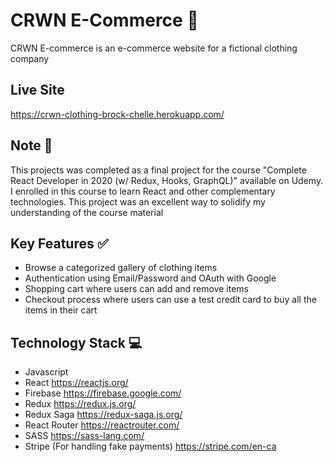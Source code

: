 # CRWN E-Commerce 👑
CRWN E-commerce is an e-commerce website for a fictional clothing company

## Live Site
https://crwn-clothing-brock-chelle.herokuapp.com/

## Note 📝
This projects was completed as a final project for the course "Complete React Developer in 2020 (w/ Redux, Hooks, GraphQL)" available on Udemy. I enrolled in this course to learn React and other complementary technologies. This project was an excellent way to solidify my understanding of the course material

## Key Features ✅
* Browse a categorized gallery of clothing items
* Authentication using Email/Password and OAuth with Google
* Shopping cart where users can add and remove items
* Checkout process where users can use a test credit card to buy all the items in their cart

## Technology Stack 💻
* Javascript
* React https://reactjs.org/
* Firebase https://firebase.google.com/
* Redux https://redux.js.org/
* Redux Saga https://redux-saga.js.org/
* React Router https://reactrouter.com/
* SASS https://sass-lang.com/
* Stripe (For handling fake payments) https://stripe.com/en-ca
